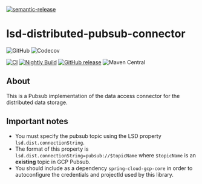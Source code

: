 [![semantic-release](https://img.shields.io/badge/semantic-release-e10079.svg?logo=semantic-release)](https://github.com/semantic-release/semantic-release)

# lsd-distributed-pubsub-connector

![GitHub](https://img.shields.io/github/license/lsd-consulting/lsd-distributed-pubsub-connector)
![Codecov](https://img.shields.io/codecov/c/github/lsd-consulting/lsd-distributed-pubsub-connector)

[![CI](https://github.com/lsd-consulting/lsd-distributed-pubsub-connector/actions/workflows/ci.yml/badge.svg)](https://github.com/lsd-consulting/lsd-distributed-pubsub-connector/actions/workflows/ci.yml)
[![Nightly Build](https://github.com/lsd-consulting/lsd-distributed-pubsub-connector/actions/workflows/nightly.yml/badge.svg)](https://github.com/lsd-consulting/lsd-distributed-pubsub-connector/actions/workflows/nightly.yml)
[![GitHub release](https://img.shields.io/github/release/lsd-consulting/lsd-distributed-pubsub-connector)](https://github.com/lsd-consulting/lsd-distributed-pubsub-connector/releases)
![Maven Central](https://img.shields.io/maven-central/v/io.github.lsd-consulting/lsd-distributed-pubsub-connector)

## About

This is a Pubsub implementation of the data access connector for the distributed data storage.

## Important notes

* You must specify the pubsub topic using the LSD property `lsd.dist.connectionString`.
* The format of this property is `lsd.dist.connectionString=pubsub://$topicName` where `$topicName` is an **existing**
  topic in GCP Pubsub.
* You should include as a dependency `spring-cloud-gcp-core` in order to autoconfigure the credentials and projectId
  used by this library.
